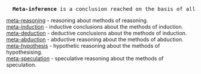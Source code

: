 <pre>
  <b>Meta-inference</b> is a conclusion reached on the basis of all possible methods of inference.
</pre>

[meta-reasoning](https://github.com/meta-reasoning) - reasoning about methods of reasoning.<br>
[meta-induction](https://github.com/meta-induction) - inductive conclusions about the methods of induction.<br>
[meta-deduction](https://github.com/meta-deduction) - deductive conclusions about the methods of induction.<br>
[meta-abduction](https://github.com/meta-abduction) - abductive reasoning about the methods of abduction.<br>
[meta-hypothesis](https://github.com/meta-hypothesis) - hypothetic reasoning about the methods of hypothesising.<br>
[meta-speculation](https://github.com/meta-speculation) - speculative reasoning about the methods of speculation.
